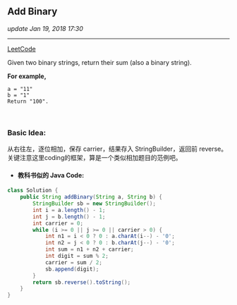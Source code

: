 ## Add Binary
_update Jan 19, 2018  17:30_

---
[LeetCode](https://leetcode.com/problems/add-binary/description/)

Given two binary strings, return their sum (also a binary string).

**For example,**

    a = "11"
    b = "1"
    Return "100".
    
<br>

### Basic Idea:
从右往左，逐位相加，保存 carrier，结果存入 StringBuilder，返回前 reverse。关键注意这里coding的框架，算是一个类似相加题目的范例吧。
* #### 教科书似的 Java Code:
```java
class Solution {
    public String addBinary(String a, String b) {
        StringBuilder sb = new StringBuilder();
        int i = a.length() - 1;
        int j = b.length() - 1;
        int carrier = 0;
        while (i >= 0 || j >= 0 || carrier > 0) {
            int n1 = i < 0 ? 0 : a.charAt(i--) - '0';
            int n2 = j < 0 ? 0 : b.charAt(j--) - '0';
            int sum = n1 + n2 + carrier;
            int digit = sum % 2;
            carrier = sum / 2;
            sb.append(digit);
        }
        return sb.reverse().toString();
    }
}
```
